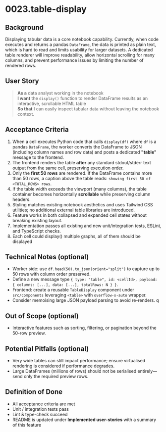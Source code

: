 # 0023.table-display

## Background

Displaying tabular data is a core notebook capability. Currently, when code executes and returns a pandas `DataFrame`, the data is printed as plain text, which is hard to read and limits usability for larger datasets. A dedicated table renderer will improve readability, allow horizontal scrolling for many columns, and prevent performance issues by limiting the number of rendered rows.

## User Story

> **As a** data analyst working in the notebook  
> **I want** the `display()` function to render DataFrame results as an interactive, scrollable HTML table  
> **So that** I can easily inspect tabular data without leaving the notebook context.

## Acceptance Criteria

1. When a cell executes Python code that calls `display(df)` where `df` is a pandas `DataFrame`, the worker converts the DataFrame to JSON (including column names and row data) and posts a dedicated **"table"** message to the frontend.
2. The frontend renders the table **after** any standard stdout/stderr text output from the same cell, preserving execution order.
3. Only the **first 50 rows** are rendered. If the DataFrame contains more than 50 rows, a caption above the table reads: `showing first 50 of <TOTAL_ROWS> rows`.
4. If the table width exceeds the viewport (many columns), the table container becomes horizontally **scrollable** while preserving column headers.
5. Styling matches existing notebook aesthetics and uses Tailwind CSS utilities; no additional external table libraries are introduced.
6. Feature works in both collapsed and expanded cell states without breaking existing layout.
7. Implementation passes all existing and new unit/integration tests, ESLint, and TypeScript checks.
8. Each cell could display() multiple graphs, all of them should be displayed

## Technical Notes (optional)

- Worker side: use `df.head(50).to_json(orient="split")` to capture up to 50 rows with column order preserved.
- Define a new message type `{ type: "table", id: <cellId>, payload: { columns: [...], data: [...], totalRows: N } }`.
- Frontend: create a reusable `TableDisplay` component under `src/components` leveraging `<table>` with `overflow-x-auto` wrapper.
- Consider memoising large JSON payload parsing to avoid re-renders.
  q

## Out of Scope (optional)

- Interactive features such as sorting, filtering, or pagination beyond the 50-row preview.

## Potential Pitfalls (optional)

- Very wide tables can still impact performance; ensure virtualised rendering is considered if performance degrades.
- Large DataFrames (millions of rows) should not be serialised entirely—send only the required preview rows.

## Definition of Done

- All acceptance criteria are met
- Unit / integration tests pass
- Lint & type-check succeed
- README is updated under **Implemented user-stories** with a summary of this feature
